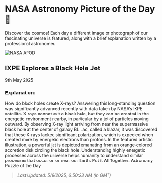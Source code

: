 
  # NASA Astronomy Picture of the Day 🌌

  Discover the cosmos! Each day a different image or photograph of our fascinating universe is featured, along with a brief explanation written by a professional astronomer.

![NASA APOD](https://apod.nasa.gov/apod/image/2505/BLlac_NasaGarcia_4580.jpg)

## IXPE Explores a Black Hole Jet

9th May 2025

### Explanation: 

How do black holes create X-rays? Answering this long-standing question was significantly advanced recently with data taken by NASA’s IXPE satellite. X-rays cannot exit a black hole, but they can be created in the energetic environment nearby, in particular by a jet of particles moving outward. By observing X-ray light arriving from near the supermassive black hole at the center of galaxy BL Lac, called a blazar, it was discovered that these X-rays lacked significant polarization, which is expected when created more by energetic electrons than protons. In the featured artistic illustration, a powerful jet is depicted emanating from an orange-colored accretion disk circling the black hole. Understanding highly energetic processes across the universe helps humanity to understand similar processes that occur on or near our Earth.   Put it All Together: Astronomy Puzzle of the Day

> _Last Updated: 5/9/2025, 6:50:23 AM (in GMT)_
